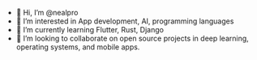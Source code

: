 - 👋 Hi, I’m @nealpro
- 🦀 I’m interested in App development, AI, programming languages
- 🦋 I’m currently learning Flutter, Rust, Django
- 🐣 I’m looking to collaborate on open source projects in deep learning, operating systems, and mobile apps.

<!---
nealpro/nealpro is a ✨ special ✨ repository because its `README.md` (this file) appears on your GitHub profile.
You can click the Preview link to take a look at your changes.
--->
